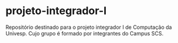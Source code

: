 # projeto-integrador-I
Repositório destinado para o projeto integrador I de Computação da Univesp. Cujo grupo é formado por integrantes do Campus SCS.
